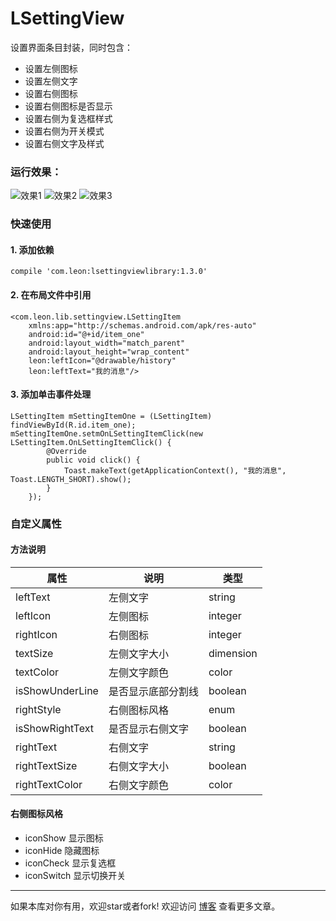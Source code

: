 # LSettingView
设置界面条目封装，同时包含：

 - 设置左侧图标
 - 设置左侧文字
 - 设置右侧图标
 - 设置右侧图标是否显示
 - 设置右侧为复选框样式
 - 设置右侧为开关模式
 - 设置右侧文字及样式

### 运行效果：
![效果1](http://o9w936rbz.bkt.clouddn.com/github/img/LSettingView/snipaste20170525_114555.png?imageView2/0/w/500/h/1200)
![效果2](http://o9w936rbz.bkt.clouddn.com/github/img/LSettingView/Screenshot_20170331-144350.png?imageView2/0/w/500/h/1200)
![效果3](http://o9w936rbz.bkt.clouddn.com/github/img/LSettingView/Screenshot_20170331-144358.png?imageView2/0/w/500/h/1200)

### 快速使用
#### 1. 添加依赖

    compile 'com.leon:lsettingviewlibrary:1.3.0'
    
#### 2. 在布局文件中引用

    <com.leon.lib.settingview.LSettingItem
        xmlns:app="http://schemas.android.com/apk/res-auto"
        android:id="@+id/item_one"
        android:layout_width="match_parent"
        android:layout_height="wrap_content"
        leon:leftIcon="@drawable/history"
        leon:leftText="我的消息"/>
                
#### 3. 添加单击事件处理

    LSettingItem mSettingItemOne = (LSettingItem) findViewById(R.id.item_one);
    mSettingItemOne.setmOnLSettingItemClick(new LSettingItem.OnLSettingItemClick() {
            @Override
            public void click() {
                Toast.makeText(getApplicationContext(), "我的消息", Toast.LENGTH_SHORT).show();
            }
        });
    
### 自定义属性
#### 方法说明
| 属性        | 说明   |类型   |
| --------   | --------- |--------- |
| leftText |左侧文字|string|
| leftIcon |左侧图标|integer|
| rightIcon |右侧图标|integer|
| textSize |左侧文字大小|dimension|
| textColor |左侧文字颜色|color|
| isShowUnderLine |是否显示底部分割线|boolean|
| rightStyle |右侧图标风格|enum|
| isShowRightText |是否显示右侧文字|boolean|
| rightText |右侧文字|string|
| rightTextSize |右侧文字大小|boolean|
| rightTextColor |右侧文字颜色|color|

#### 右侧图标风格
 
 - iconShow   显示图标
 - iconHide   隐藏图标
 - iconCheck  显示复选框
 - iconSwitch 显示切换开关

----------
如果本库对你有用，欢迎star或者fork! 欢迎访问 [博客](https://leonhua.github.io/) 查看更多文章。
